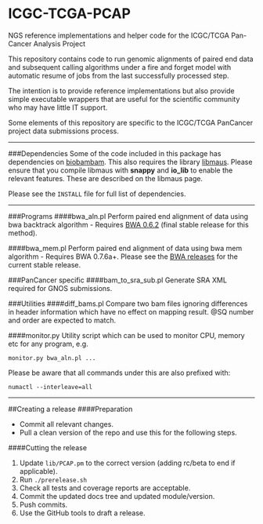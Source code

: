 ICGC-TCGA-PCAP
==============

NGS reference implementations and helper code for the ICGC/TCGA Pan-Cancer Analysis Project

This repository contains code to run genomic alignments of paired end data
and subsequent calling algorithms under a fire and forget model with
automatic resume of jobs from the last successfully processed step.

The intention is to provide reference implementations but also provide
simple executable wrappers that are useful for the scientific community
who may have little IT support.

Some elements of this repository are specific to the ICGC/TCGA PanCancer project
data submissions process.

---

###Dependencies
Some of the code included in this package has dependencies on [biobambam](https://github.com/gt1/biobambam).  This also requires the library [libmaus](https://github.com/gt1/libmaus).  Please ensure that you compile libmaus with **snappy** and **io_lib** to enable the relevant features.  These are described on the libmaus page.

Please see the `INSTALL` file for full list of dependencies.

---

###Programs
####bwa_aln.pl
Perform paired end alignment of data using bwa backtrack algorithm - Requires [BWA 0.6.2](https://github.com/lh3/bwa/archive/0.6.2.tar.gz) (final stable release for this method).

####bwa_mem.pl
Perform paired end alignment of data using bwa mem algorithm - Requires BWA 0.7.6a+.
Please see the [BWA releases](https://github.com/lh3/bwa/releases) for the current stable release.

###PanCancer specific
####bam\_to\_sra\_sub.pl
Generate SRA XML required for GNOS submissions.

###Utilities
####diff_bams.pl
Compare two bam files ignoring differences in header information which have no effect on mapping result. @SQ number and order are expected to match.

####monitor.py
Utility script which can be used to monitor CPU, memory etc for any program, e.g.

    monitor.py bwa_aln.pl ...

Please be aware that all commands under this are also prefixed with:

    numactl --interleave=all

---

##Creating a release
####Preparation
* Commit all relevant changes.
* Pull a clean version of the repo and use this for the following steps.

####Cutting the release
1. Update `lib/PCAP.pm` to the correct version (adding rc/beta to end if applicable).
2. Run `./prerelease.sh`
3. Check all tests and coverage reports are acceptable.
4. Commit the updated docs tree and updated module/version.
5. Push commits.
6. Use the GitHub tools to draft a release.
